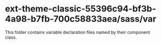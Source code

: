 # ext-theme-classic-55396c94-bf3b-4a98-b7fb-700c58833aea/sass/var

This folder contains variable declaration files named by their component class.
